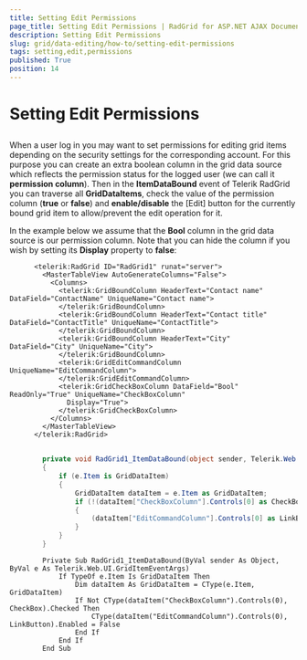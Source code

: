 ```yaml
---
title: Setting Edit Permissions
page_title: Setting Edit Permissions | RadGrid for ASP.NET AJAX Documentation
description: Setting Edit Permissions
slug: grid/data-editing/how-to/setting-edit-permissions
tags: setting,edit,permissions
published: True
position: 14
---
```


# Setting Edit Permissions



## 

When a user log in you may want to set permissions for editing grid items depending on the security settings for the corresponding account. For this purpose you can create an extra boolean column in the grid data source which reflects the permission status for the logged user (we can call it **permission column**). Then in the **ItemDataBound** event of Telerik RadGrid you can traverse all **GridDataItems**, check the value of the permission column (**true** or **false**) and **enable/disable** the [Edit] button for the currently bound grid item to allow/prevent the edit operation for it.

In the example below we assume that the **Bool** column in the grid data source is our permission column. Note that you can hide the column if you wish by setting its **Display** property to **false**:



````ASP.NET
	  <telerik:RadGrid ID="RadGrid1" runat="server">
	    <MasterTableView AutoGenerateColumns="False">
	      <Columns>
	        <telerik:GridBoundColumn HeaderText="Contact name" DataField="ContactName" UniqueName="Contact name">
	        </telerik:GridBoundColumn>
	        <telerik:GridBoundColumn HeaderText="Contact title" DataField="ContactTitle" UniqueName="ContactTitle">
	        </telerik:GridBoundColumn>
	        <telerik:GridBoundColumn HeaderText="City" DataField="City" UniqueName="City">
	        </telerik:GridBoundColumn>
	        <telerik:GridEditCommandColumn UniqueName="EditCommandColumn">
	        </telerik:GridEditCommandColumn>
	        <telerik:GridCheckBoxColumn DataField="Bool" ReadOnly="True" UniqueName="CheckBoxColumn"
	          Display="True">
	        </telerik:GridCheckBoxColumn>
	      </Columns>
	    </MasterTableView>
	  </telerik:RadGrid>
````
````C#
	
	    private void RadGrid1_ItemDataBound(object sender, Telerik.Web.UI.GridItemEventArgs e)
	    {
	        if (e.Item is GridDataItem)
	        {
	            GridDataItem dataItem = e.Item as GridDataItem;
	            if (!(dataItem["CheckBoxColumn"].Controls[0] as CheckBox).Checked)
	            {
	                (dataItem["EditCommandColumn"].Controls[0] as LinkButton).Enabled = false;
	            }
	        }
	    }
````
````VB.NET
	    Private Sub RadGrid1_ItemDataBound(ByVal sender As Object, ByVal e As Telerik.Web.UI.GridItemEventArgs)
	        If TypeOf e.Item Is GridDataItem Then
	            Dim dataItem As GridDataItem = CType(e.Item, GridDataItem)
	            If Not CType(dataItem("CheckBoxColumn").Controls(0), CheckBox).Checked Then
	                CType(dataItem("EditCommandColumn").Controls(0), LinkButton).Enabled = False
	            End If
	        End If
	    End Sub
````

